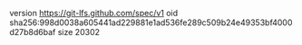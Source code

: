 version https://git-lfs.github.com/spec/v1
oid sha256:998d0038a605441ad229881e1ad536fe289c509b24e49353bf4000d27b8d6baf
size 20302
